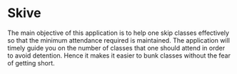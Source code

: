 # Skive
The main objective of this application is to help one skip classes effectively so that the minimum attendance required is maintained. The application will timely guide you on the number of classes that one should attend in order to avoid detention. Hence it makes it easier to bunk classes without the fear of getting short. 
